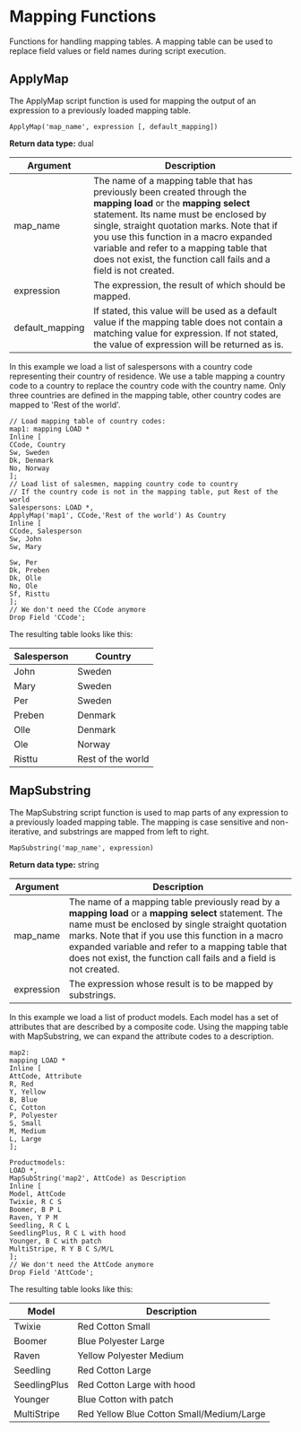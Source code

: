 
# Mapping Functions

 Functions for handling mapping tables. A mapping table can be used to replace field values or field names during script execution.

## ApplyMap

The ApplyMap script function is used for mapping the output of an expression to a
previously loaded mapping table.

`ApplyMap('map_name', expression [, default_mapping])`

**Return data type:** dual


| Argument | Description |
| - | - |
| map_name | The name of a mapping table that has previously been created through the **mapping load** or the **mapping select**  statement. Its name must be enclosed by single, straight quotation marks. Note that if you use this function in a macro expanded variable and refer to a mapping table that does not exist, the function call fails and a field is not created.|
| expression | The expression, the result of which should be mapped. |
| default_mapping | If stated, this value will be used as a default value if the mapping table does not contain a matching value for expression. If not stated, the value of expression will be returned as is. |


In this example we load a list of salespersons with a country code
representing their country of residence. We use a table mapping a
country code to a country to replace the country code with the country
name. Only three countries are defined in the mapping table, other
country codes are mapped to 'Rest of the
world'.

```
// Load mapping table of country codes: 
map1: mapping LOAD *
Inline [
CCode, Country 
Sw, Sweden
Dk, Denmark
No, Norway
]; 
// Load list of salesmen, mapping country code to country 
// If the country code is not in the mapping table, put Rest of the world 
Salespersons: LOAD *,
ApplyMap('map1', CCode,'Rest of the world') As Country
Inline [ 
CCode, Salesperson
Sw, John
Sw, Mary
```
```
Sw, Per
Dk, Preben
Dk, Olle
No, Ole
Sf, Risttu
];
// We don't need the CCode anymore
Drop Field 'CCode';
```

The resulting table looks like this:

| Salesperson | Country           |
| ----------- | ----------------- |
| John        | Sweden            |
| Mary        | Sweden            |
| Per         | Sweden            |
| Preben      | Denmark           |
| Olle        | Denmark           |
| Ole         | Norway            |
| Risttu      | Rest of the world |

## MapSubstring

The MapSubstring script function is used to map parts of any expression to a previously
loaded mapping table. The mapping is case sensitive and non-iterative,
and substrings are mapped from left to right.

`MapSubstring('map_name', expression)`

**Return data type:** string

| Argument | Description |
| - | - |
| map_name | The name of a mapping table previously read by a  **mapping load** or a **mapping select**  statement. The name must be enclosed by single straight quotation marks. Note that if you use this function in a macro expanded variable and refer to a mapping table that does not exist, the function call fails and a field is not created. |
| expression | The expression whose result is to be mapped by substrings. |

In this example we load a list of product models. Each model has a set
of attributes that are described by a composite code. Using the mapping
table with MapSubstring, we can expand the attribute codes to a
description.

```
map2: 
mapping LOAD * 
Inline [ 
AttCode, Attribute 
R, Red
Y, Yellow 
B, Blue 
C, Cotton 
P, Polyester 
S, Small 
M, Medium 
L, Large 
];

Productmodels: 
LOAD *, 
MapSubString('map2', AttCode) as Description
Inline [ 
Model, AttCode 
Twixie, R C S 
Boomer, B P L 
Raven, Y P M
Seedling, R C L 
SeedlingPlus, R C L with hood 
Younger, B C with patch
MultiStripe, R Y B C S/M/L 
]; 
// We don't need the AttCode anymore
Drop Field 'AttCode';
````

The resulting table looks like this:

| Model        | Description                               |
| ------------ | ----------------------------------------- |
| Twixie       | Red Cotton Small                          |
| Boomer       | Blue Polyester Large                      |
| Raven        | Yellow Polyester Medium                   |
| Seedling     | Red Cotton Large                          |
| SeedlingPlus | Red Cotton Large with hood                |
| Younger      | Blue Cotton with patch                    |
| MultiStripe  | Red Yellow Blue Cotton Small/Medium/Large |
